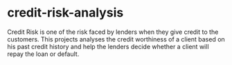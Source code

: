 # credit-risk-analysis
Credit Risk  is one of the risk faced by lenders when they give credit to the customers. This projects analyses the credit worthiness of a client based on his past credit history and help the lenders decide whether a client will repay the loan or default.
